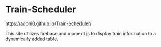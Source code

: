 # Train-Scheduler
https://adoni0.github.io/Train-Scheduler/

This site utilizes firebase and moment js to display train information to a dynamically added table.
